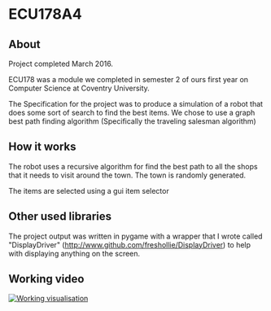 # ECU178A4

## About
Project completed March 2016.

ECU178 was a module we completed in semester 2 of ours first year on Computer Science at Coventry University.

The Specification for the project was to produce a simulation of a robot that does some sort of search to find the best items. We chose to use a graph best path finding algorithm (Specifically the traveling salesman algorithm)

## How it works

The robot uses a recursive algorithm for find the best path to all the shops that it needs to visit around the town. The town is randomly generated.

The items are selected using a gui item selector

## Other used libraries

The project output was written in pygame with a wrapper that I wrote called "DisplayDriver" (http://www.github.com/freshollie/DisplayDriver) to help with displaying anything on the screen.

## Working video

[![Working visualisation](https://i.ytimg.com/vi/N3c8U7Cg5E8/0.jpg)](https://www.youtube.com/watch?v=N3c8U7Cg5E8)
